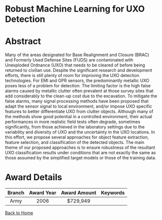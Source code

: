 
Robust Machine Learning for UXO Detection
=========================================

# Abstract


Many of the areas designated for Base Realignment and Closure (BRAC) and Formerly Used Defense Sites (FUDS) are contaminated with Unexploded Ordnance (UXO) that needs to be cleared of before being returned to civilian use. Despite the significant research and development efforts, there is still plenty of room for improving the UXO detection technologies. For EMI and GPR sensors, the predominantly metallic UXO poses less of a problem for detection. The limiting factor is the high false alarms caused by metallic clutter often prevalent at those survey sites that add considerably to the clean-up cost due to the excavation. To mitigate the false alarms, many signal processing methods have been proposed that adapt the sensor signal to local environment, and/or impose UXO specific features to better differentiate UXO from clutter objects. Although many of the methods show good potential in a controlled environment, their actual performances in more realistic field tests often degrade, sometimes significantly, from those achieved in the laboratory settings due to the variability and diversity of UXO and the uncertainty in the UXO locations. In this effort, we propose several approaches for object feature extraction, feature selection, and classification of the detected objects. The main theme of our proposed approaches is to ensure robustness of the resultant UXO classification results under conditions that are not exactly the same as those assumed by the simplified target models or those of the training data.  

# Award Details

|Branch|Award Year|Award Amount|Keywords|
| :---: | :---: | :---: | :---: |
|Army|2006|$729,949||
  
  


[Back to Home](https://github.com/chrischow/dod_sbir_awards#957)